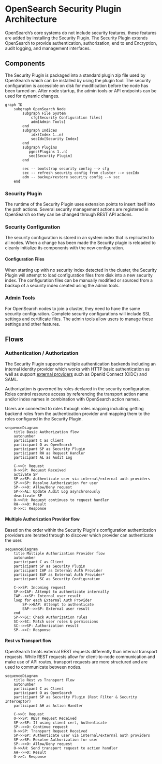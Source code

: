 # OpenSearch Security Plugin Architecture

OpenSearch’s core systems do not include security features, these features are added by installing the Security Plugin. The Security Plugin extends OpenSearch to provide authentication, authorization, end to end Encryption, audit logging, and management interfaces.

## Components

The Security Plugin is packaged into a standard plugin zip file used by OpenSearch which can be installed by using the plugin tool. The security configuration is accessible on disk for modification before the node has been turned on.  After node startup, the admin tools or API endpoints can be used for dynamic changes.

```mermaid
graph TD
    subgraph OpenSearch Node
        subgraph File System
            cfg[Security Configuration files]
            adm[Admin Tools]
        end
        subgraph Indices
            idx(Index 1..n)
            secIdx[Security Index]
        end
        subgraph Plugins
           pgns(Plugins 1..n)
           sec[Security Plugin]
        end

        sec -- bootstrap security config --> cfg
        sec -- refresh security config from cluster --> secIdx
        adm -- backup/restore security config --> sec
    end
```

### Security Plugin

The runtime of the Security Plugin uses extension points to insert itself into the path actions. Several security management actions are registered in OpenSearch so they can be changed through REST API actions.

### Security Configuration

The security configuration is stored in an system index that is replicated to all nodes. When a change has been made the Security plugin is reloaded to cleanly initialize its components with the new configuration.

#### Configuration Files

When starting up with no security index detected in the cluster, the Security Plugin will attempt to load configuration files from disk into a new security index. The configuration files can be manually modified or sourced from a backup of a security index created using the admin tools.

### Admin Tools

For OpenSearch nodes to join a cluster, they need to have the same security configuration. Complete security configurations will include SSL settings and certificate files. The admin tools allow users to manage these settings and other features. 

## Flows

### Authentication / Authorization

The Security Plugin supports multiple authentication backends including an internal identity provider which works with HTTP basic authentication as well as support [external providers](https://opensearch.org/docs/latest/security/authentication-backends/authc-index/) such as OpenId Connect (OIDC) and SAML.

Authorization is governed by roles declared in the security configuration. Roles control resource access by referencing the transport action name and/or index names in combination with OpenSearch action names.  

Users are connected to roles through roles mapping including getting backend roles from the authentication provider and mapping them to the roles configured in the Security Plugin.

```mermaid
sequenceDiagram
    title Basic Authorization flow
    autonumber
    participant C as Client
    participant O as OpenSearch
    participant SP as Security Plugin
    participant RH as Request Handler
    participant AL as Audit Log

    C->>O: Request
    O->>SP: Request Received
    activate SP
    SP->>SP: Authenticate user via internal/external auth providers
    SP->>SP: Resolve Authorization for user
    SP-->>O: Allow/Deny request
    SP->>AL: Update Audit Log asynchronously
    deactivate SP
    O->>RH: Request continues to request handler
    RH-->>O: Result
    O->>C: Response
```

#### Multiple Authorization Provider flow

Based on the order within the Security Plugin's configuration authentication providers are iterated through to discover which provider can authenticate the user.

```mermaid
sequenceDiagram
    title Multiple Authorization Provider flow
    autonumber
    participant C as Client
    participant SP as Security Plugin
    participant IAP as Internal Auth Provider
    participant EAP as External Auth Provider*
    participant SC as Security Configuration

    C->>SP: Incoming request
    SP->>IAP: Attempt to authenticate internally
    IAP-->>SP: Internal user result
    loop for each External Auth Provider
        SP->>EAP: Attempt to authenticate
        EAP-->>SP: External user result
    end
    SP->>SC: Check Authorization rules
    SC->>SC: Match user roles & permissions
    SC-->>SP: Authorization result
    SP-->>C: Response
```

#### Rest vs Transport flow

OpenSearch treats external REST requests differently than internal transport requests. While REST requests allow for client-to-node communication and make use of API routes, transport requests are more structured and are used to communicate between nodes.

```mermaid
sequenceDiagram
    title Rest vs Transport Flow
    autonumber
    participant C as Client
    participant O as OpenSearch
    participant SP as Security Plugin (Rest Filter & Security Interceptor)
    participant AH as Action Handler

    C->>O: Request
    O->>SP: REST Request Received
    SP->>SP: If using client cert, Authenticate
    SP-->>O: Continue request
    O->>SP: Transport Request Received
    SP->>SP: Authenticate user via internal/external auth providers
    SP->>SP: Resolve Authorization for user
    SP-->>O: Allow/Deny request
    O->>AH: Send transport request to action handler
    AH-->>O: Result
    O->>C: Response
```